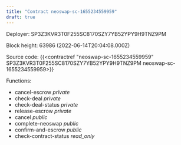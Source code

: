 ```yaml
---
title: "Contract neoswap-sc-1655234559959"
draft: true
---
```

Deployer: SP3Z3KVR3T0F255SC8170SZY7YB52YPY9H9TNZ9PM


 



Block height: 63986 (2022-06-14T20:04:08.000Z)

Source code: {{<contractref "neoswap-sc-1655234559959" SP3Z3KVR3T0F255SC8170SZY7YB52YPY9H9TNZ9PM neoswap-sc-1655234559959>}}

Functions:

* cancel-escrow _private_
* check-deal _private_
* check-deal-status _private_
* release-escrow _private_
* cancel _public_
* complete-neoswap _public_
* confirm-and-escrow _public_
* check-contract-status _read_only_
